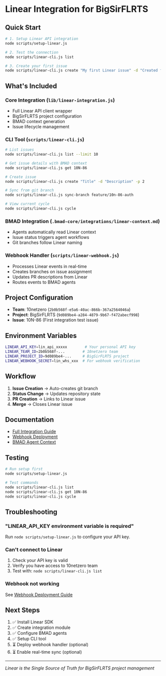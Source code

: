 # Linear Integration for BigSirFLRTS

## Quick Start

```bash
# 1. Setup Linear API integration
node scripts/setup-linear.js

# 2. Test the connection
node scripts/linear-cli.js list

# 3. Create your first issue
node scripts/linear-cli.js create "My first Linear issue" -d "Created from CLI"
```

## What's Included

### Core Integration (`lib/linear-integration.js`)
- Full Linear API client wrapper
- BigSirFLRTS project configuration
- BMAD context generation
- Issue lifecycle management

### CLI Tool (`scripts/linear-cli.js`)
```bash
# List issues
node scripts/linear-cli.js list --limit 10

# Get issue details with BMAD context
node scripts/linear-cli.js get 10N-86

# Create issue
node scripts/linear-cli.js create "Title" -d "Description" -p 2

# Sync from git branch
node scripts/linear-cli.js sync-branch feature/10n-86-auth

# View current cycle
node scripts/linear-cli.js cycle
```

### BMAD Integration (`.bmad-core/integrations/linear-context.md`)
- Agents automatically read Linear context
- Issue status triggers agent workflows
- Git branches follow Linear naming

### Webhook Handler (`scripts/linear-webhook.js`)
- Processes Linear events in real-time
- Creates branches on issue assignment
- Updates PR descriptions from Linear
- Routes events to BMAD agents

## Project Configuration

- **Team**: 10netzero (`2b0b568f-e5a6-40ac-866b-367a2564046a`)
- **Project**: BigSirFLRTS (`9d089be4-a284-4879-9b67-f472abecf998`)
- **Issue**: 10N-86 (First integration test issue)

## Environment Variables

```bash
LINEAR_API_KEY=lin_api_xxxxx        # Your personal API key
LINEAR_TEAM_ID=2b0b568f-...        # 10netzero team
LINEAR_PROJECT_ID=9d089be4-...     # BigSirFLRTS project
LINEAR_WEBHOOK_SECRET=lin_whs_xxx  # For webhook verification
```

## Workflow

1. **Issue Creation** → Auto-creates git branch
2. **Status Change** → Updates repository state
3. **PR Creation** → Links to Linear issue
4. **Merge** → Closes Linear issue

## Documentation

- [Full Integration Guide](docs/linear-integration.md)
- [Webhook Deployment](docs/linear-webhook-deployment.md)
- [BMAD Agent Context](/.bmad-core/integrations/linear-context.md)

## Testing

```bash
# Run setup first
node scripts/setup-linear.js

# Test commands
node scripts/linear-cli.js list
node scripts/linear-cli.js get 10N-86
node scripts/linear-cli.js cycle
```

## Troubleshooting

### "LINEAR_API_KEY environment variable is required"
Run `node scripts/setup-linear.js` to configure your API key.

### Can't connect to Linear
1. Check your API key is valid
2. Verify you have access to 10netzero team
3. Test with: `node scripts/linear-cli.js list`

### Webhook not working
See [Webhook Deployment Guide](docs/linear-webhook-deployment.md)

## Next Steps

1. ✅ Install Linear SDK
2. ✅ Create integration module
3. ✅ Configure BMAD agents
4. ✅ Setup CLI tool
5. ⏳ Deploy webhook handler (optional)
6. ⏳ Enable real-time sync (optional)

---

*Linear is the Single Source of Truth for BigSirFLRTS project management*